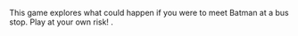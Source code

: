 This game explores what could happen if you were to meet Batman at a bus stop. Play at your own risk!
.
